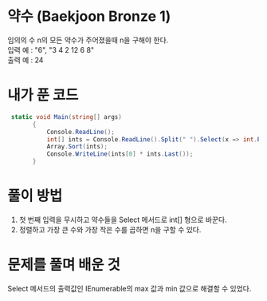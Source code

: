 # 약수 (Baekjoon Bronze 1)
 임의의 수 n의 모든 약수가 주어졌을때 n을 구해야 한다.  
 입력 예 : "6", "3 4 2 12 6 8"  
 출력 예 : 24
# 내가 푼 코드
 ```cs
  static void Main(string[] args)
        {
            Console.ReadLine();
            int[] ints = Console.ReadLine().Split(" ").Select(x => int.Parse(x)).ToArray();
            Array.Sort(ints);
            Console.WriteLine(ints[0] * ints.Last());
        }
 ```
# 풀이 방법
 1. 첫 번째 입력을 무시하고 약수들을 Select 메서드로 int[] 형으로 바꾼다.
 1. 정렬하고 가장 큰 수와 가장 작은 수를 곱하면 n을 구할 수 있다.
# 문제를 풀며 배운 것
 Select 메서드의 출력값인 IEnumerable의 max 값과 min 값으로 해결할 수 있었다. 